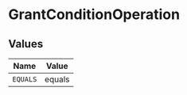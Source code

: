 # GrantConditionOperation


## Values

| Name     | Value    |
| -------- | -------- |
| `EQUALS` | equals   |